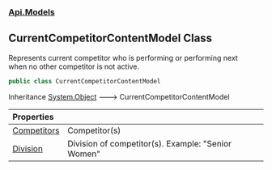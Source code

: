 ### [Api.Models](Api_Models.md 'Api.Models')
## CurrentCompetitorContentModel Class
Represents current competitor who is performing or performing next  
when no other competitor is not active.  
```csharp
public class CurrentCompetitorContentModel
```

Inheritance [System.Object](https://docs.microsoft.com/en-us/dotnet/api/System.Object 'System.Object') &#129106; CurrentCompetitorContentModel  

| Properties | |
| :--- | :--- |
| [Competitors](Api_Models_CurrentCompetitorContentModel_Competitors.md 'Api.Models.CurrentCompetitorContentModel.Competitors') | Competitor(s)<br/> |
| [Division](Api_Models_CurrentCompetitorContentModel_Division.md 'Api.Models.CurrentCompetitorContentModel.Division') | Division of competitor(s). Example: "Senior Women"<br/> |
